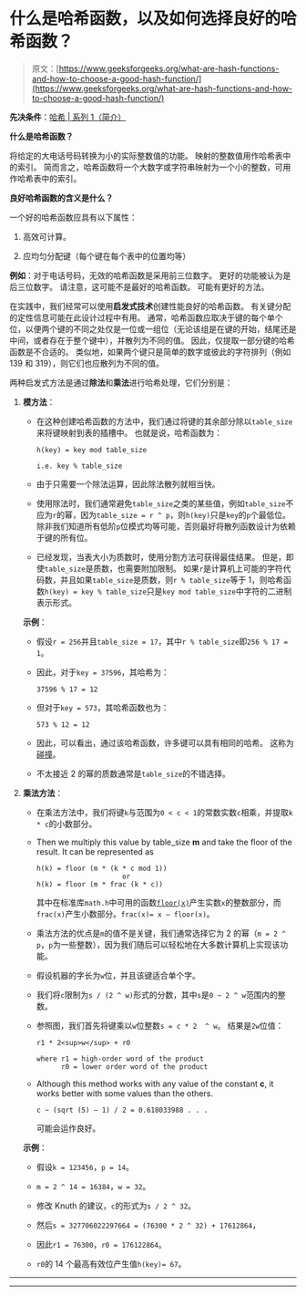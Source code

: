 # 什么是哈希函数，以及如何选择良好的哈希函数？

> 原文：[https://www.geeksforgeeks.org/what-are-hash-functions-and-how-to-choose-a-good-hash-function/](https://www.geeksforgeeks.org/what-are-hash-functions-and-how-to-choose-a-good-hash-function/)

**先决条件**：[哈希 | 系列 1（简介）](https://www.geeksforgeeks.org/hashing-set-1-introduction/) 

**什么是哈希函数？**

将给定的大电话号码转换为小的实际整数值的功能。 映射的整数值用作哈希表中的索引。 简而言之，哈希函数将一个大数字或字符串映射为一个小的整数，可用作哈希表中的索引。

**良好哈希函数的含义是什么？**

一个好的哈希函数应具有以下属性：

1.  高效可计算。

2.  应均匀分配键（每个键在每个表中的位置均等）

**例如**：对于电话号码，无效的哈希函数是采用前三位数字。 更好的功能被认为是后三位数字。 请注意，这可能不是最好的哈希函数。 可能有更好的方法。

在实践中，我们经常可以使用**启发式技术**创建性能良好的哈希函数。 有关键分配的定性信息可能在此设计过程中有用。 通常，哈希函数应取决于键的每个单个位，以便两个键的不同之处仅是一位或一组位（无论该组是在键的开始，结尾还是中间，或者存在于整个键中），并散列为不同的值。 因此，仅提取一部分键的哈希函数是不合适的。 类似地，如果两个键只是简单的数字或彼此的字符排列（例如 139 和 319），则它们也应散列为不同的值。

两种启发式方法是通过**除法**和**乘法**进行哈希处理，它们分别是：

1.  **模方法**：

    *   在这种创建哈希函数的方法中，我们通过将键的其余部分除以`table_size`来将键映射到表的插槽中。 也就是说，哈希函数为：

        ```
        h(key) = key mod table_size 

        i.e. key % table_size
        ```

    *   由于只需要一个除法运算，因此除法散列就相当快。

    *   使用除法时，我们通常避免`table_size`之类的某些值，例如`table_size`不应为`r`的幂，因为`table_size = r ^ p`，则`h(key)`只是`key`的`p`个最低位。 除非我们知道所有低阶`p`位模式均等可能，否则最好将散列函数设计为依赖于键的所有位。

    *   已经发现，当表大小为质数时，使用分割方法可获得最佳结果。 但是，即使`table_size`是质数，也需要附加限制。 如果`r`是计算机上可能的字符代码数，并且如果`table_size`是质数，则`r % table_size`等于 1，则哈希函数`h(key) = key % table_size`只是`key mod table_size`中字符的二进制表示形式。

    **示例**：

    *   假设`r = 256`并且`table_size = 17`，其中`r % table_size`即`256 % 17 = 1`。

    *   因此，对于`key = 37596`，其哈希为：

        ```
        37596 % 17 = 12
        ```

    *   但对于`key = 573`，其哈希函数也为：

        ```
        573 % 12 = 12
        ```

    *   因此，可以看出，通过该哈希函数，许多键可以具有相同的哈希。 这称为[碰撞](https://www.geeksforgeeks.org/hashing-set-2-separate-chaining/)。

    *   不太接近 2 的幂的质数通常是`table_size`的不错选择。

2.  **乘法方法**：

    *   在乘法方法中，我们将键`k`与范围为`0 < c < 1`的常数实数`c`相乘，并提取`k * c`的小数部分。

    *   Then we multiply this value by table_size **m** and take the floor of the result. It can be represented as

        ```
        h(k) = floor (m * (k * c mod 1))
                             or
        h(k) = floor (m * frac (k * c))

        ```

        其中在标准库`math.h`中可用的函数[`floor(x)`](https://www.geeksforgeeks.org/ceil-floor-functions-cpp/)产生实数`x`的整数部分，而`frac(x)`产生小数部分。`frac(x)= x – floor(x)`。

    *   乘法方法的优点是`m`的值不是关键，我们通常选择它为 2 的幂（`m = 2 ^ p`，`p`为一些整数），因为我们随后可以轻松地在大多数计算机上实现该功能。

    *   假设机器的字长为`w`位，并且该键适合单个字。

    *   我们将`c`限制为`s / (2 ^ w)`形式的分数，其中`s`是`0 ~ 2 ^ w`范围内的整数。

    *   参照图，我们首先将键乘以`w`位整数`s = c * 2  ^ w`。 结果是`2w`位值：

        ```
        r1 * 2<sup>w</sup> + r0

        where r1 = high-order word of the product
              r0 = lower order word of the product

        ```

    *   Although this method works with any value of the constant **c**, it works better with some values than the others.

        ```
        c ~ (sqrt (5) – 1) / 2 = 0.618033988 . . .
        ```

        可能会运作良好。

    **示例**：

    *   假设`k = 123456`，`p = 14`。

    *   `m = 2 ^ 14 = 16384`，`w = 32`。

    *   修改 Knuth 的建议，`c`的形式为`s / 2 ^ 32`。

    *   然后`s = 327706022297664 = (76300 * 2 ^ 32) + 17612864`，

    *   因此`r1 = 76300`，`r0 = 176122864`。

    *   `r0`的 14 个最高有效位产生值`h(key)= 67`。



* * *

* * *



